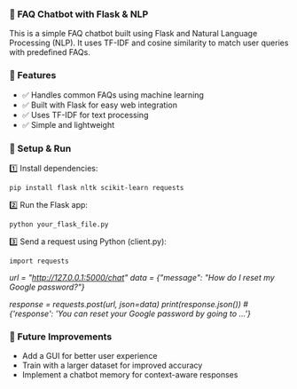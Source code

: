 ### 📢 FAQ Chatbot with Flask & NLP

This is a simple FAQ chatbot built using Flask and Natural Language Processing (NLP). It uses  TF-IDF and cosine similarity to match user queries with predefined FAQs.

### 🚀 Features

* ✅ Handles common FAQs using machine learning
* ✅ Built with Flask for easy web integration
* ✅ Uses TF-IDF for text processing
* ✅ Simple and lightweight

### 🔧 Setup & Run

1️⃣ Install dependencies:

  `pip install flask nltk scikit-learn requests`

2️⃣ Run the Flask app:

  `python your_flask_file.py`

3️⃣ Send a request using Python (client.py):

  `import requests`

*url = "http://127.0.0.1:5000/chat"
data = {"message": "How do I reset my Google password?"}*

*response = requests.post(url, json=data)
print(response.json())  # {'response': 'You can reset your Google password by going to ...'}*

### 🎯 Future Improvements

  * Add a GUI for better user experience
  * Train with a larger dataset for improved accuracy
  * Implement a chatbot memory for context-aware responses

